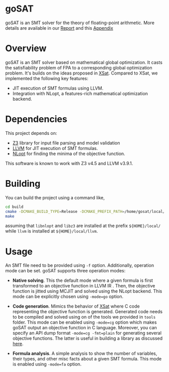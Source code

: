 # goSAT
goSAT is an SMT solver for the theory of floating-point arithmetic.
More details are available in our [Report] and this [Appendix]

# Overview
goSAT is an SMT solver based on mathematical global optimization. It casts the satisfiability
problem of FPA to a corresponding global optimization problem.
It's builds on the ideas proposed in [XSat]. Compared to XSat, we implemented
the following key features:

- JIT execution of SMT formulas using LLVM.
- Integration with NLopt, a features-rich mathematical optimization backend.

# Dependencies

This project depends on:

- [Z3] library for input file parsing and model validation
- [LLVM] for JIT execution of SMT formulas.
- [NLopt] for finding the minima of the objective function.

This software is known to work with Z3 v4.5 and LLVM v3.9.1.

# Building

You can build the project using a command like,

```bash
cd build
cmake -DCMAKE_BUILD_TYPE=Release -DCMAKE_PREFIX_PATH=/home/gosat/local/ -DLLVM_DIR=/home/gosat/local/llvm/lib/cmake/llvm/ ..
make
```
assuming that `libnlopt` and `libz3` are installed at the prefix `${HOME}/local/`
while `llvm` is installed at `${HOME}/local/llvm`.

# Usage
An SMT file need to be provided using `-f` option. Additionally, operation mode
can be set. goSAT supports three operation modes:

 - **Native solving**. This the default mode where a given formula is first transformed
 to an objective function in LLVM IR . Then, the objective function is jitted using MCJIT
 and solved using the NLopt backend.  This mode can be explicitly chosen
 using `-mode=go` option.

 - **Code generation**. Mimics the behavior of [XSat] where C code representing the
  objective function is generated.
  Generated code needs to be compiled and solved using on of the tools we provided in `tools` folder.
  This mode can be enabled using `-mode=cg` option which makes goSAT output
  an objective function in C language. Moreover, you can specify an API dump format
  `-mode=cg -fmt=plain` for generating several objective functions. The latter is useful in
  building a library as discussed [here](tools/README.md).

 - **Formula analysis**. A simple analysis to show the number of variables, their
 types, and other misc facts about a given SMT formula. This mode is enabled
 using `-mode=fa` option.


  [Z3]: <https://github.com/Z3Prover/z3>
  [LLVM]: <http://llvm.org/>
  [online]: <http://www.cs.nyu.edu/~barrett/smtlib/QF_FP_Hierarchy.zip>
  [XSat]: <http://dx.doi.org/10.1007/978-3-319-41540-6_11>
  [NLopt]: <https://github.com/stevengj/nlopt>
  [Report]: <https://blog.formallyapplied.com/docs/gosat.pdf>
  [Appendix]: <https://blog.formallyapplied.com/posts/2017/05/gosat-faq/>
